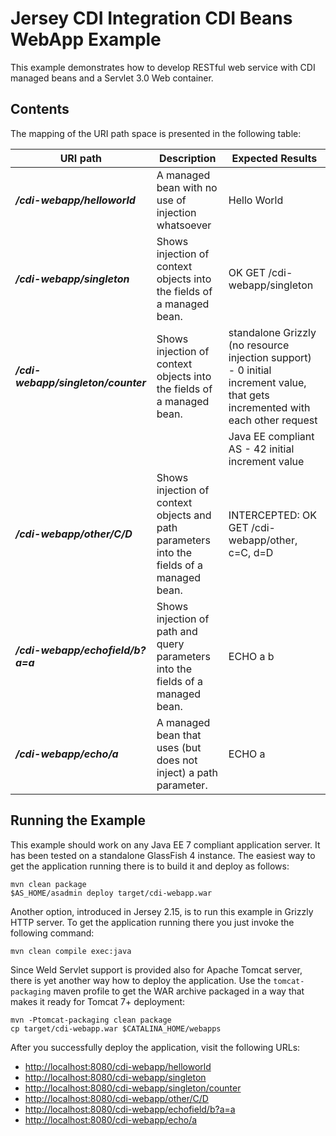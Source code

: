 <!--

    DO NOT ALTER OR REMOVE COPYRIGHT NOTICES OR THIS HEADER.

    Copyright (c) 2015-2017 Oracle and/or its affiliates. All rights reserved.

    The contents of this file are subject to the terms of either the GNU
    General Public License Version 2 only ("GPL") or the Common Development
    and Distribution License("CDDL") (collectively, the "License").  You
    may not use this file except in compliance with the License.  You can
    obtain a copy of the License at
    https://oss.oracle.com/licenses/CDDL+GPL-1.1
    or LICENSE.txt.  See the License for the specific
    language governing permissions and limitations under the License.

    When distributing the software, include this License Header Notice in each
    file and include the License file at LICENSE.txt.

    GPL Classpath Exception:
    Oracle designates this particular file as subject to the "Classpath"
    exception as provided by Oracle in the GPL Version 2 section of the License
    file that accompanied this code.

    Modifications:
    If applicable, add the following below the License Header, with the fields
    enclosed by brackets [] replaced by your own identifying information:
    "Portions Copyright [year] [name of copyright owner]"

    Contributor(s):
    If you wish your version of this file to be governed by only the CDDL or
    only the GPL Version 2, indicate your decision by adding "[Contributor]
    elects to include this software in this distribution under the [CDDL or GPL
    Version 2] license."  If you don't indicate a single choice of license, a
    recipient has the option to distribute your version of this file under
    either the CDDL, the GPL Version 2 or to extend the choice of license to
    its licensees as provided above.  However, if you add GPL Version 2 code
    and therefore, elected the GPL Version 2 license, then the option applies
    only if the new code is made subject to such option by the copyright
    holder.

-->

Jersey CDI Integration CDI Beans WebApp Example
===============================================

This example demonstrates how to develop RESTful web service with CDI
managed beans and a Servlet 3.0 Web container.

Contents
--------

The mapping of the URI path space is presented in the following table:

URI path                              | Description                                                                                 | Expected Results
------------------------------------- | ------------------------------------------------------------------------------------------- | -------------------------------------------------------------------------------------------------------------------------------
**_/cdi-webapp/helloworld_**          | A managed bean with no use of injection whatsoever                                          | Hello World
**_/cdi-webapp/singleton_**           | Shows injection of context objects into the fields of a managed bean.                       | OK GET /cdi-webapp/singleton
**_/cdi-webapp/singleton/counter_**   | Shows injection of context objects into the fields of a managed bean.                       | standalone Grizzly (no resource injection support) - 0 initial increment value, that gets incremented with each other request
                                      |                                                                                             | Java EE compliant AS - 42 initial increment value
**_/cdi-webapp/other/C/D_**           | Shows injection of context objects and path parameters into the fields of a managed bean.   | INTERCEPTED: OK GET /cdi-webapp/other, c=C, d=D
**_/cdi-webapp/echofield/b?a=a_**     | Shows injection of path and query parameters into the fields of a managed bean.             | ECHO a b
**_/cdi-webapp/echo/a_**              | A managed bean that uses (but does not inject) a path parameter.                            | ECHO a

Running the Example
-------------------

This example should work on any Java EE 7 compliant application server.
It has been tested on a standalone GlassFish 4 instance. The easiest way
to get the application running there is to build it and deploy as
follows:

    mvn clean package
    $AS_HOME/asadmin deploy target/cdi-webapp.war

Another option, introduced in Jersey 2.15, is to run this example in
Grizzly HTTP server. To get the application running there you just
invoke the following command:

    mvn clean compile exec:java

Since Weld Servlet support is provided also for Apache Tomcat server,
there is yet another way how to deploy the application. Use the
`tomcat-packaging` maven profile to get the WAR archive packaged in a
way that makes it ready for Tomcat 7+ deployment:

    mvn -Ptomcat-packaging clean package
    cp target/cdi-webapp.war $CATALINA_HOME/webapps

After you successfully deploy the application, visit the following URLs:

-   <http://localhost:8080/cdi-webapp/helloworld>
-   <http://localhost:8080/cdi-webapp/singleton>
-   <http://localhost:8080/cdi-webapp/singleton/counter>
-   <http://localhost:8080/cdi-webapp/other/C/D>
-   <http://localhost:8080/cdi-webapp/echofield/b?a=a>
-   <http://localhost:8080/cdi-webapp/echo/a>
